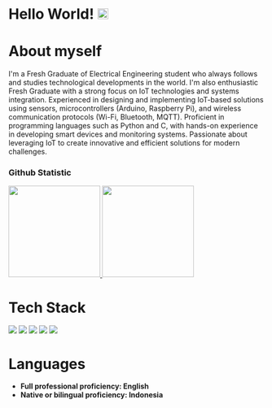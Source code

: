 # Hello World! <img src="https://raw.githubusercontent.com/MartinHeinz/MartinHeinz/master/wave.gif" height="21">

<a href="[https://www.linkedin.com/in/jauzazchri/]"></a>
# About myself
I'm a Fresh Graduate of Electrical Engineering student who always follows and studies technological developments in the world. I'm also enthusiastic Fresh Graduate with a strong focus on IoT technologies and systems integration. Experienced in designing and implementing IoT-based solutions using sensors, microcontrollers (Arduino, Raspberry Pi), and wireless communication protocols (Wi-Fi, Bluetooth, MQTT). Proficient in programming languages such as Python and C, with hands-on experience in developing smart devices and monitoring systems. Passionate about leveraging IoT to create innovative and efficient solutions for modern challenges.

### Github Statistic
<p align="left">
<a href="https://github.com/jauzazchri">
  <img height="180em" src="https://github-readme-stats-eight-theta.vercel.app/api?username=jauzazchri&show_icons=true&theme=algolia&include_all_commits=true&count_private=true"/>
  <img height="180em" src="https://github-readme-stats-eight-theta.vercel.app/api/top-langs/?username=jauzazchri&layout=compact&langs_count=8&theme=algolia"/>
</a>
</p>

# Tech Stack
<img src="https://img.shields.io/badge/HTML5-E34F26?style=for-the-badge&logo=html5&logoColor=white"> <img  src="https://img.shields.io/badge/CSS3-1572B6?style=for-the-badge&logo=css3&logoColor=white"> <img  src="https://img.shields.io/badge/JavaScript-F7DF1E?style=for-the-badge&logo=javascript&logoColor=black"> 
<img src="https://img.shields.io/badge/Python-ffd340?style=for-the-badge&logo=python&logoColor=black"> <img src="https://www.pngwing.com/id/search?q=c+logo">

# Languages
- <strong>Full professional proficiency:</Intermediate> English
- <strong>Native or bilingual proficiency:</strong> Indonesia
